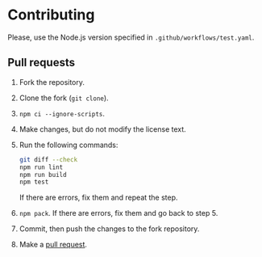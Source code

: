 # Contributing

Please, use the Node.js version specified in `.github/workflows/test.yaml`.

## Pull requests

1. Fork the repository.
2. Clone the fork (`git clone`).
3. `npm ci --ignore-scripts`.
4. Make changes, but do not modify the license text.
5. Run the following commands:

    ```sh
    git diff --check
    npm run lint
    npm run build
    npm test
    ```

    If there are errors, fix them and repeat the step.
6. `npm pack`. If there are errors, fix them and go back to step 5.
7. Commit, then push the changes to the fork repository.
8. Make a [pull request](https://github.com/standard-numbers/isbn-ranges/pulls).
